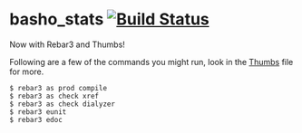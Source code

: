# basho_stats [![Build Status](https://secure.travis-ci.org/basho/basho_stats.png?branch=master)](http://travis-ci.org/basho/basho_stats)

Now with Rebar3 and Thumbs!

Following are a few of the commands you might run, look in the [Thumbs](.thumbs.yml) file for more.

```shell
$ rebar3 as prod compile
$ rebar3 as check xref
$ rebar3 as check dialyzer
$ rebar3 eunit
$ rebar3 edoc
```
